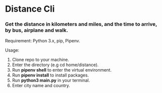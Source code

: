# Distance Cli

### Get the distance in kilometers and miles, and the time to arrive, by bus, airplane and walk.

Requirement: Python 3.x, pip, Pipenv.

Usage:

1. Clone repo to your machine.
2. Enter the directory (e.g cd home/distance).
3. Run **pipenv shell** to enter the virtual environment.
4. Run **pipenv install** to install packages.
5. Run **python3 main.py** in your terminal.
6. Enter city name and country.


